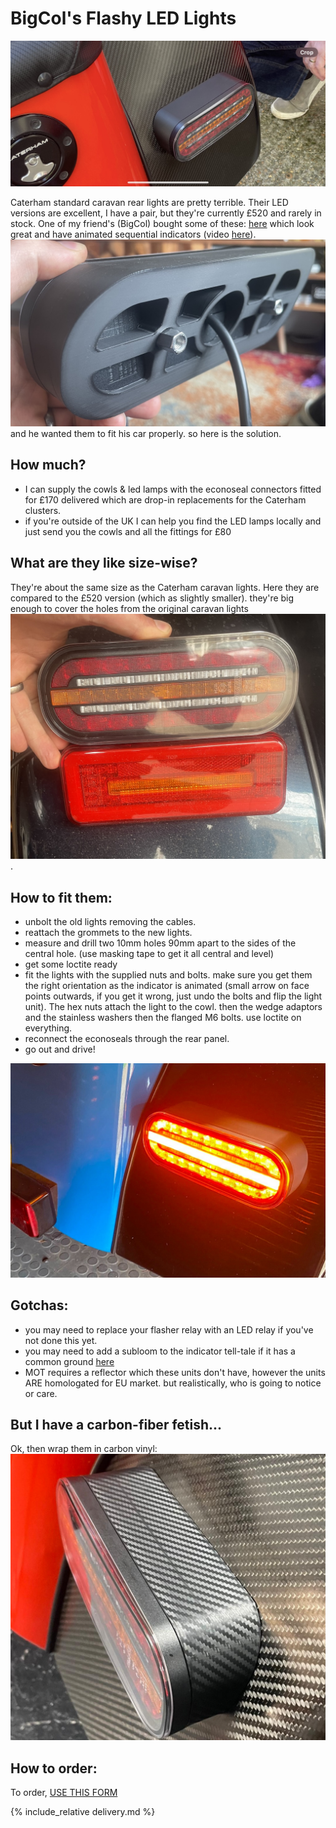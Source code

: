 # BigCol's Flashy LED Lights
![big-col](img/big-col.jpeg)

Caterham standard caravan rear lights are pretty terrible. Their LED versions are excellent, I have a pair, but they're currently £520 and rarely in stock. One of my friend's (BigCol) bought some of these: [here](https://fristom.com/en/offer/rear-lamps/ft-320-led/) which look great and have animated sequential indicators (video [here](https://www.youtube.com/watch?v=D6HZJRQdKpQ)). 
![back-cowl](img/back-cowl.jpg) and he wanted them to fit his car properly. so here is the solution.

## How much?
* I can supply the cowls & led lamps with the econoseal connectors fitted for £170 delivered which are drop-in replacements for the Caterham clusters. 
* if you're outside of the UK I can help you find the LED lamps locally and just send you the cowls and all the fittings for £80

## What are they like size-wise?
They're about the same size as the Caterham caravan lights. Here they are compared to the £520 version (which as slightly smaller). they're big enough to cover the holes from the original caravan lights
![rear-cluster](img/rear-cluster.jpg).

## How to fit them:
* unbolt the old lights removing the cables.
* reattach the grommets to the new lights.
* measure and drill two 10mm holes 90mm apart to the sides of the central hole. (use masking tape to get it all central and level)
* get some loctite ready
* fit the lights with the supplied nuts and bolts. make sure you get them the right orientation as the indicator is animated (small arrow on face points outwards, if you get it wrong, just undo the bolts and flip the light unit). The hex nuts attach the light to the cowl. then the wedge adaptors and the stainless washers then the flanged M6 bolts. use loctite on everything.
* reconnect the econoseals through the rear panel.
* go out and drive!

![customer-led](img/customer-led.jpeg)


## Gotchas:
* you may need to replace your flasher relay with an LED relay if you've not done this yet.
* you may need to add a subloom to the indicator tell-tale if it has a common ground [here](https://www.classiccarleds.co.uk/products/diode-harness-kit-for-led-indicator-turn-signal-warning-light-fix-kit?_pos=1&_sid=4bf7c148f&_ss=r_)
* MOT requires a reflector which these units don't have, however the units ARE homologated for EU market. but realistically, who is going to notice or care.

## But I have a carbon-fiber fetish...
Ok, then wrap them in carbon vinyl:
![col-carbon.png](img/col-carbon.png)

## How to order:
To order,  [USE THIS FORM](https://forms.gle/DpTGsNrgPXGaVSZi8)

{% include_relative delivery.md %}
